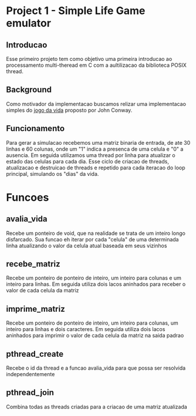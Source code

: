 # Project 1 - Simple Life Game emulator

## Introducao
Esse primeiro projeto tem como objetivo uma primeira introducao ao processamento multi-theread em C com a aultilizacao da biblioteca POSIX thread.

## Background
Como motivador da implementacao buscamos relizar uma implementacao simples do [jogo da vida](https://pt.wikipedia.org/wiki/Jogo_da_vida) proposto por John Conway.

## Funcionamento
Para gerar a simulacao recebemos uma matriz binaria de entrada, de ate 30 linhas e 60 colunas, onde um "1" indica a presenca de uma celula e "0" a ausencia. Em seguida utilizamos uma thread por linha para atualizar o estado das celulas para cada dia. Esse ciclo de criacao de threads, atualizacao e destruicao de threads e repetido para cada iteracao do loop principal, simulando os "dias" da vida.

# Funcoes

## avalia_vida
Recebe um ponteiro de void, que na realidade se trata de um inteiro longo disfarcado. Sua funcao eh iterar por cada "celula" de uma determinada linha atualizando o valor da celula atual baseada em seus vizinhos

## recebe_matriz
Recebe um ponteiro de ponteiro de inteiro, um inteiro para colunas e um inteiro para linhas. Em seguida utiliza dois lacos aninhados para receber o valor de cada celula da matriz

## imprime_matriz
Recebe um ponteiro de ponteiro de inteiro, um inteiro para colunas, um inteiro para linhas e dois caracteres. Em seguida utiliza dois lacos aninhados para imprimir o valor de cada celula da matriz na saida padrao

## pthread_create
Recebe o id da thread e a funcao avalia_vida para que possa ser resolvida independentemente

## pthread_join
Combina todas as threads criadas para a criacao de uma matriz atualizada
